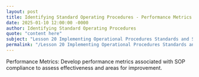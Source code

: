 ```yaml
---
layout: post
title: Identifying Standard Operating Procedures - Performance Metrics
date: 2025-01-10 12:00:00 -0000
author: Identifying Standard Operating Procedures
quote: "content here"
subject: "Lesson 20 Implementing Operational Procedures Standards and Specifications"
permalink: "/Lesson 20 Implementing Operational Procedures Standards and Specifications/Identifying Standard Operating Procedures/Identifying Standard Operating Procedures - Performance Metrics"
---
```


Performance Metrics: Develop performance metrics associated with SOP compliance to assess effectiveness and areas for improvement.
